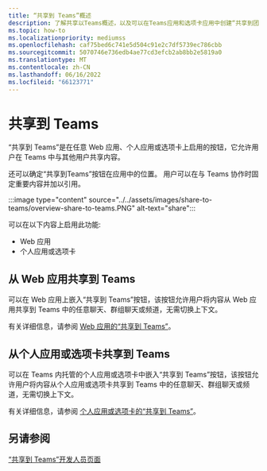 ```yaml
---
title: “共享到 Teams”概述
description: 了解共享以Teams概述，以及可以在Teams应用和选项卡应用中创建“共享到团队”按钮的位置。
ms.topic: how-to
ms.localizationpriority: mediumss
ms.openlocfilehash: caf75bed6c741e5d504c91e2c7df5739ec786cbb
ms.sourcegitcommit: 5070746e736edb4ae77cd3efcb2ab8bb2e5819a0
ms.translationtype: MT
ms.contentlocale: zh-CN
ms.lasthandoff: 06/16/2022
ms.locfileid: "66123771"
---
```

# <a name="share-to-teams"></a>共享到 Teams

“共享到 Teams”是在任意 Web 应用、个人应用或选项卡上启用的按钮，它允许用户在 Teams 中与其他用户共享内容。

还可以确定“共享到Teams”按钮在应用中的位置。 用户可以在与 Teams 协作时固定重要内容并加以引用。

:::image type="content" source="../../assets/images/share-to-teams/overview-share-to-teams.PNG" alt-text="share":::

可以在以下内容上启用此功能:

* Web 应用
* 个人应用或选项卡

## <a name="share-to-teams-from-web-apps"></a>从 Web 应用共享到 Teams

可以在 Web 应用上嵌入“共享到 Teams”按钮，该按钮允许用户将内容从 Web 应用共享到 Teams 中的任意聊天、群组聊天或频道，无需切换上下文。

有关详细信息，请参阅 [Web 应用的“共享到 Teams”](share-to-teams-from-web-apps.md)。

## <a name="share-to-teams-from-personal-app-or-tab"></a>从个人应用或选项卡共享到 Teams

可以在 Teams 内托管的个人应用或选项卡中嵌入“共享到 Teams”按钮，该按钮允许用户将内容从个人应用或选项卡共享到 Teams 中的任意聊天、群组聊天或频道，无需切换上下文。

有关详细信息，请参阅 [个人应用或选项卡的“共享到 Teams”](share-to-teams-from-personal-app-or-tab.md)。

## <a name="see-also"></a>另请参阅

[“共享到 Teams”开发人员页面](https://developer.microsoft.com/microsoft-teams/share-to-teams#/)
